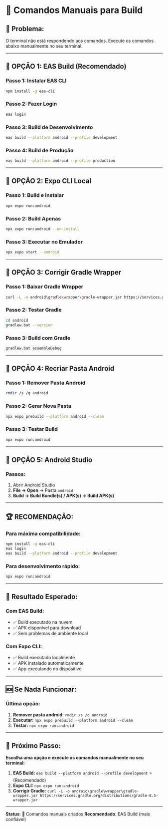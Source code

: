 # 🚀 Comandos Manuais para Build

## 🚨 **Problema:**
O terminal não está respondendo aos comandos. Execute os comandos abaixo manualmente no seu terminal.

---

## 🎯 **OPÇÃO 1: EAS Build (Recomendado)**

### **Passo 1: Instalar EAS CLI**
```bash
npm install -g eas-cli
```

### **Passo 2: Fazer Login**
```bash
eas login
```

### **Passo 3: Build de Desenvolvimento**
```bash
eas build --platform android --profile development
```

### **Passo 4: Build de Produção**
```bash
eas build --platform android --profile production
```

---

## 🎯 **OPÇÃO 2: Expo CLI Local**

### **Passo 1: Build e Instalar**
```bash
npx expo run:android
```

### **Passo 2: Build Apenas**
```bash
npx expo run:android --no-install
```

### **Passo 3: Executar no Emulador**
```bash
npx expo start --android
```

---

## 🎯 **OPÇÃO 3: Corrigir Gradle Wrapper**

### **Passo 1: Baixar Gradle Wrapper**
```bash
curl -L -o android\gradle\wrapper\gradle-wrapper.jar https://services.gradle.org/distributions/gradle-8.5-wrapper.jar
```

### **Passo 2: Testar Gradle**
```bash
cd android
gradlew.bat --version
```

### **Passo 3: Build com Gradle**
```bash
gradlew.bat assembleDebug
```

---

## 🎯 **OPÇÃO 4: Recriar Pasta Android**

### **Passo 1: Remover Pasta Android**
```bash
rmdir /s /q android
```

### **Passo 2: Gerar Nova Pasta**
```bash
npx expo prebuild --platform android --clean
```

### **Passo 3: Testar Build**
```bash
npx expo run:android
```

---

## 🎯 **OPÇÃO 5: Android Studio**

### **Passos:**
1. Abrir Android Studio
2. **File → Open** → Pasta `android`
3. **Build → Build Bundle(s) / APK(s) → Build APK(s)**

---

## 🏆 **RECOMENDAÇÃO:**

### **Para máxima compatibilidade:**
```bash
npm install -g eas-cli
eas login
eas build --platform android --profile development
```

### **Para desenvolvimento rápido:**
```bash
npx expo run:android
```

---

## 📱 **Resultado Esperado:**

### **Com EAS Build:**
- ✅ Build executado na nuvem
- ✅ APK disponível para download
- ✅ Sem problemas de ambiente local

### **Com Expo CLI:**
- ✅ Build executado localmente
- ✅ APK instalado automaticamente
- ✅ App executando no dispositivo

---

## 🆘 **Se Nada Funcionar:**

### **Última opção:**
1. **Remover pasta android:** `rmdir /s /q android`
2. **Executar:** `npx expo prebuild --platform android --clean`
3. **Testar:** `npx expo run:android`

---

## 🎯 **Próximo Passo:**

**Escolha uma opção e execute os comandos manualmente no seu terminal:**

1. **EAS Build:** `eas build --platform android --profile development` ⭐ (Recomendado)
2. **Expo CLI:** `npx expo run:android`
3. **Corrigir Gradle:** `curl -L -o android\gradle\wrapper\gradle-wrapper.jar https://services.gradle.org/distributions/gradle-8.5-wrapper.jar`

---

**Status**: 🔧 Comandos manuais criados
**Recomendado**: EAS Build (mais confiável)
